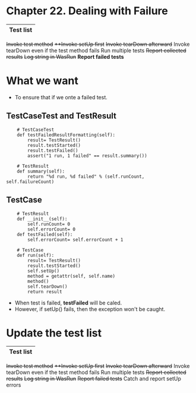 # Chapter 22. Dealing with Failure

| Test list |
| ----------- |
~~Invoke test method~~
~~**Invoke setUp first~~
~~Invoke tearDown afterward~~
Invoke tearDown even if the test method fails 
Run multiple tests
~~Report collected results~~
~~Log string in WasRun~~
**Report failed tests**

# What we want
- To ensure that if we onte a failed test.

## TestCaseTest and TestResult
```
    # TestCaseTest
    def testFailedResultFormatting(self): 
        result= TestResult() 
        result.testStarted() 
        result.testFailed()
        assert("1 run, 1 failed" == result.summary())

    # TestResult
    def summary(self):
        return "%d run, %d failed" % (self.runCount, self.failureCount)
```

## TestCase
```
    # TestResult
    def __init__(self):
        self.runCount= 0
        self.errorCount= 0 
    def testFailed(self):
        self.errorCount= self.errorCount + 1

    # TestCase
    def run(self):
        result= TestResult() 
        result.testStarted()
        self.setUp()
        method = getattr(self, self.name) 
        method()
        self.tearDown()
        return result
```
- When test is failed, **testFailed** will be caled.
- However, if setUp() fails, then the exception won't be caught.

# Update the test list
| Test list |
| ----------- |
~~Invoke test method~~
~~**Invoke setUp first~~
~~Invoke tearDown afterward~~
Invoke tearDown even if the test method fails 
Run multiple tests
~~Report collected results~~
~~Log string in WasRun~~
~~Report failed tests~~
Catch and report setUp errors
